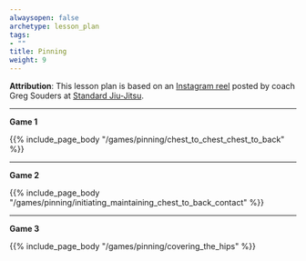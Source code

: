 ```yaml
---
alwaysopen: false
archetype: lesson_plan
tags:
- ""
title: Pinning
weight: 9
---
```

**Attribution**: This lesson plan is based on an [Instagram reel](  https://www.instagram.com/reel/C1cTajYsJII/ ) posted by coach Greg Souders at [Standard Jiu-Jitsu](https://www.standardjiujitsu.com/).


---
**Game 1**

{{% include_page_body "/games/pinning/chest_to_chest_chest_to_back" %}}

---
**Game 2**

{{% include_page_body "/games/pinning/initiating_maintaining_chest_to_back_contact" %}}

---
**Game 3**

{{% include_page_body "/games/pinning/covering_the_hips" %}}
